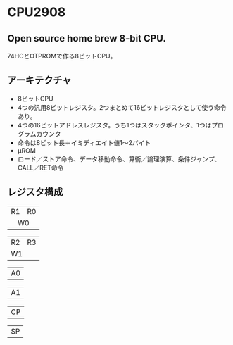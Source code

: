 CPU2908
====

Open source home brew 8-bit CPU.
----
74HCとOTPROMで作る8ビットCPU。

アーキテクチャ
----

- 8ビットCPU
- 4つの汎用8ビットレジスタ。2つまとめて16ビットレジスタとして使う命令あり。
- 4つの16ビットアドレスレジスタ。うち1つはスタックポインタ、1つはプログラムカウンタ
- 命令は8ビット長＋イミディエイト値1～2バイト
- μROM
- ロード／ストア命令、データ移動命令、算術／論理演算、条件ジャンプ、CALL／RET命令


レジスタ構成
----
<table width="120">
<tr><td>R1</td><td>R0</td></tr>
<tr><td align="center" colspan="2">W0</td></tr>
</table>

<table>
<tr><td>R2</td><td>R3</td></tr>
<tr><td colspan="2">W1</td></tr>
</table>

<table>
<tr><td>A0</td></tr>
</table>

<table>
<tr><td>A1</td></tr>
</table>

<table>
<tr><td>CP</td></tr>
</table>

<table>
<tr><td>SP</td></tr>
</table>
